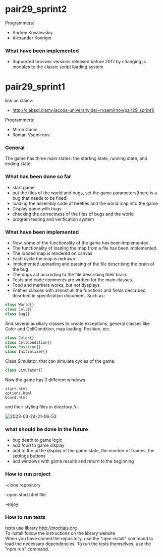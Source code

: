 # pair29_sprint2

Programmers:
- Andrey Kovalevskiy
- Alexander Kovrigin

### What have been implemented
- Supported broswer versions released before 2017 by changing js modules to the classic script loading system


# pair29_sprint1

link on clamv:
- http://clabsql.clamv.jacobs-university.de/~rvsemirnov/pair29_sprint1/

Programmers:
- Miron Ganin
- Roman Vsemirnov

### General
The game has three main states: the starting state, running state, and ending state.

### What has been done so far

- start game
- put the files of the world and bugs, set the game parameters(there is a bug that needs to be fixed)
- loading the assembly code of beetles and the world map into the game
- Display game with bugs
- checking the correctness of the files of bugs and the world
- program testing and verification system

### What have been implemented
- Now, some of the functionality of the game has been implemented. 
- The functionality of loading the map from a file has been implemented.
- The loaded map is rendered on canvas. 
- Each cycle the map is redrawn.
- Implemented uploading and parsing of the file describing the brain of the bug.
- The bugs act according to the file describing their brain.
- Tests and code comments are written for the main classes.
- Food and merkers works, but not dysplays
- Entities classes with almost all the functions and fields described,  desribed in specification document. Such as:

```javascript
class World{}
class Cell{}
class Bug{}
```
And several auxiliary classes to create exceptions, general classes like Color and CellCondition, map loading, Position, etc.
```javascript
class Color{}
class CellCondition{}
class Position{}
class Initializer{}
```
Class Simulator, that can simulate cycles of the game.
```javascript
class Simulator{}
```

Now the game has 3 different windows
```
start.html
options.html
board.html
```
and their styling files in directory /ui


![2023-03-24-21-06-53](https://user-images.githubusercontent.com/71932958/227629049-b4d7ef6c-c8ed-4ea6-bb53-9088f6ad3e67.gif)



### what should be done in the future

- bug death to game logic
- add food to game display
- add to the ui the display of the game state, the number of frames, the settings buttons
- add windows with game results and return to the beginning

### How to run project
-clone repository

-open start.html file

-enjoy

### How to run tests

tests use library http://mochajs.org <br>
To install follow the instructions on the library website <br>
When you have cloned the repository, use the "npm install" command to load the necessary dependencies. To run the tests themselves, use the "npm run" command.
